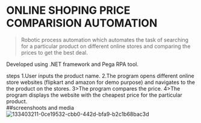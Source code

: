 # ONLINE SHOPING PRICE COMPARISION AUTOMATION

>Robotic process automation which automates the task of searching for a particular product on different online stores and comparing the prices to get the best deal.

Developed using .NET framework  and Pega RPA tool.

steps
1.User inputs the product name.
2.The program opens different online store websites (flipkart and amazon for demo purpose) and navigates to the the product on the stores.
3>The program compares the price.
4>The program displays the website with the cheapest price for the particular product.
<br>
##screenshoots and media
<br>
![133403211-0ce19532-cbb0-442d-bfa9-b2c1b68bac3d](https://user-images.githubusercontent.com/69889290/133405057-39d09707-1f48-4872-a26a-d0661d1583a9.png)
<br>




